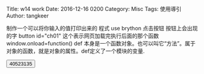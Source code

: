 Title: w14 work
Date: 2016-12-16 0200
Category: Misc
Tags: 使用導引
Author: tangkeer
<!-- PELICAN_END_SUMMARY -->
制作一个可以将你输入的值打印出来的
程式
use brython
点击按钮 按钮上会出现的字
   button id="ch01"
这个表示网页加载完执行后面的那个函数window.onload=function()
def  本身是一个函数对象。也可以叫它“方法”。属于对象的函数，就是对象的属性。def定义了一个模块的变量.
<!-- 導入 Brython 標準程式庫 -->
 
<script type="text/javascript" src="https://cdn.rawgit.com/brython-dev/brython/master/www/src/brython_dist.js">
</script>
 
<!-- 啟動 Brython -->
<script>
window.onload=function(){
brython(1);
}
</script>
<script type="text/python3">
from browser import document
from browser import alert
 
def get_input(ev):
    the_input= input("請輸入")
    alert("輸入為:"+str(the_input))
 
document['ch01'].bind('click',get_input)
</script>
<button id="ch01">40523135</button>